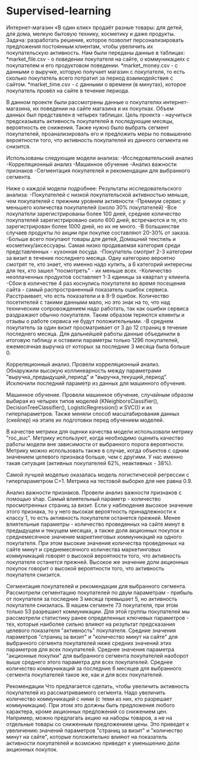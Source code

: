 # Supervised-learning

Интернет-магазин «В один клик» продаёт разные товары: для детей, для дома, мелкую бытовую технику, косметику и даже продукты. 
Задача: разработать решение, которое позволит персонализировать предложения постоянным клиентам, чтобы увеличить их покупательскую активность. 
Нам были переданы данные в таблицах:
*market_file.csv - о поведении покупателя на сайте, о коммуникациях с покупателем и его продуктовом поведении.
*market_money.csv - с данными о выручке, которую получает магазин с покупателя, то есть сколько покупатель всего потратил за период взаимодействия с сайтом.
*market_time.csv - с данными о времени (в минутах), которое покупатель провёл на сайте в течение периода.

В данном проекте были рассмотрены данные о покупателях интернет-магазина, их поведении на сайте магазина и их покупках. Объем данных был представлен в четырех таблицах.
Цель проекта - научиться предсказывать активность покупателей в последующие месяцы, вероятность ее снижения. Также нужно было выбрать сегмент покупателей, проанализировать его и предложить меры по повышению вероятности того, что активность покупателей из данного сегмента не снизится.

Использованы следующие модели анализа:
-Исследовательский анализ
-Корреляционный анализ
-Машинное обучение
-Анализ важности признаков
-Сегментация покупателей и рекомендации для выбранного сегмента.


Ниже о каждой модели подробнее:
Результаты исследовательского анализа:
-Покупателей с низкой покупательской активностью меньше, чем покупателей с прежним уровнем активности
-Премиум сервис у меньшего количества покупателей (около 30% покупателей)
-Все покупатели зарегистрированы более 100 дней, среднее количество покупателей зарегистрировано около 600 дней, встречаются и те, кто зарегистрирован более 1000 дней, но их не много.
-В большинстве случаев продукты по акции при покупке составляют 20-30% от заказа.
-Больше всего покупают товары для детей, Домашний текстиль и косметику/аксессуары. Самая низко продаваемая категория среди представленных - кухонная посуда.
-Покупатель смотрит 2-3 категории за визит в течение последнего месяца. Одну категорию вероятно смотрят те, кто знает, что именно надо купить, а 6 категорий интересны для тех, кто зашел "посмотреть" - их меньше всех.
-Количество неоплаченных продуктов составляет 1-3 единицы за квартал у клиента.
-Сбои в количестве 4 раз коснулись покупателя во время посещения сайта - самый распространенный показатель ошибок сервиса. Расстраивает, что есть показатели и в 8-9 ошибок. Количество посетителей с такими данными мало, но это знак на то, что над техническим сопровождением надо работать, так как ошибки сервиса раздражают обычно покупателя. Таким образом теряются клиенты и отзывы о работе сервиса не будут положительными.
-В среднем покупатель за один визит просматривает от 3 до 12 страниц в течение последнего месяца.
Для дальнейшей работы данные объединили в итоговую таблицу и оставили параметры только 1296 покупателей, ежемесячная выручка от которых за последние 3 месяца была больше 0.

Корреляционный анализ.
Провели корреляционный анализ. Обнаружили высокую коллинеарность между параметрами "выручка_предыдущий_период" и "выручка_текущий_период". Исключили последний параметр из данных для машинного обучения.

Машинное обучение.
Провели машинное обучение, случайным образом выбирая из четырех типов моделей (KNeighborsClassifier(), DecisionTreeClassifier(), LogisticRegression() и SVC()) и их гиперпараметров. Также меняли способ масштабирования данных (скейлер) на этапе их подготовки перед обучением моделей.

В качестве метрики для оценки качества модели использовали метрику "roc_auc". Метрику используют, когда необходимо оценить качество работы модели вне зависимости от выбранного порога вероятности. Метрику можно использовать также в случае, когда объектов с одним значением целевого признака больше, чем с другими. У нас именно такая ситуация (активных покупателей 62%, неактивных - 38%).

Самой лучшей моделью оказалась модель логистической регрессии с гиперпараметром С=1. Метрика на тестовой выборке для нее равна 0.9.

Анализ важности признаков.
Провели анализ важности признаков с помощью shap.
Самый влиятельный параметр - количество просмотренных страниц за визит. Если у наблюдения высокое значение этого признака, то у него высокая вероятность принадлежности к классу 1, то есть активность покупателя останется прежней.
Менее влиятельные параметры - количество проведенных на сайте минут в предыдущем и текущем месяцах, а также доля акционных покупок и среднемесячное значение маркетинговых коммуникаций на одного покупателя.
При этом высокие значения количества проведенных на сайте минут и среднемесячного количества маркетинговых коммуникаций говорят о высокой вероятности того, что активность покупателя останется прежней.
Высокое же значение доли акционных покупок говорит о высокой вероятности того, что активность покупателя снизится.

Сегментация покупателей и рекомендации для выбранного сегмента.
Рассмотрели сегментацию покупателей по двум параметрам - прибыль от покупателя за последние 3 месяца превышает 5, но активность покупателя снизилась. В нашем сегменте 73 покупателя, при этом только 53 разрешают коммуникации.
Для этой группы покупателей мы рассмотрели статистику ранее определенных ключевых параметров - тех, которые наиболее сильно влияют на результат предсказания целевого показателя "активность" покупателя.
Средние значения параметров "страниц за визит" и "количество минут на сайте" для выбранного сегмента покупателей ниже средних значений этих параметров для всех покупателей.
Среднее значения параметра "акционные покупки" для выбранного сегмента покупателей наоборот выше среднего этого параметра для всех покупателей.
Среднее количество коммуникаций за последние 6 месяцев для выбранного сегмента покупателей такое же, как и для всех покупателей.

Рекомендации
Что предлагается сделать, чтобы увеличить активность покупателей из рассматриваемого сегмента.
Надо увеличить количество коммуникаций с ними (с теми из них, кто разрешает коммуникации). При этом это должны быть предложения любого характера, кроме акционных предложений со снижением цен. Например, можно предлагать акцию на наборы товаров, а не на отдельные товары со сниженным предложением цены. Это приведет к увеличению значений параметров "страниц за визит" и "количество минут на сайте", которые положительно влияют на показатель активности покупателей и возможно приведет к уменьшению доли акционных покупок.
